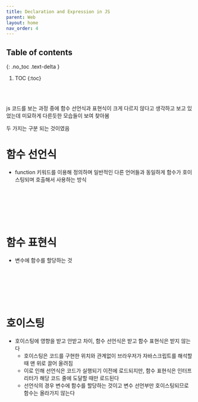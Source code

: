 ```yaml
---
title: Declaration and Expression in JS
parent: Web
layout: home
nav_order: 4
---
```

## Table of contents
{: .no_toc .text-delta }
1. TOC
{:toc}

<br><br>

js 코드를 보는 과정 중에 함수 선언식과 표현식이 크게 다르지 않다고 생각하고 보고 있었는데 미묘하게 다른듯한 모습들이 보여 찾아봄




두 가지는 구분 되는 것이였음


# 함수 선언식
- function 키워드를 이용해 정의하며 일반적인 다른 언어들과 동일하게 함수가 호이스팅되며 호출해서 사용하는 방식

<br><br><br><br><br>

# 함수 표현식
- 변수에 함수를 할당하는 것

<br><br><br><br><br>

# 호이스팅
- 호이스팅에 영향을 받고 안받고 차이, 함수 선언식은 받고 함수 표현식은 받지 않는다
  - 호이스팅은 코드를 구현한 위치와 관계없이 브라우저가 자바스크립트를 해석할 때 맨 위로 끌어 올려짐
  - 이로 인해 선언식은 코드가 실행되기 이전에 로드되지만, 함수 표현식은 인터프리터가 해당 코드 줄에 도달할 때만 로드된다
  - 선언식의 경우 변수에 함수를 할당하는 것이고 변수 선언부만 호이스팅되므로 함수는 올라가지 않는다